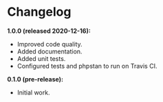 # Changelog

**1.0.0 (released 2020-12-16):**
- Improved code quality.
- Added documentation.
- Added unit tests.
- Configured tests and phpstan to run on Travis CI.

**0.1.0 (pre-release):**
- Initial work.
